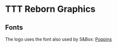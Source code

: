 # TTT Reborn Graphics

## Fonts

The logo uses the font also used by S&Box: [Poppins](https://fonts.google.com/specimen/Poppins)
